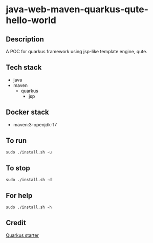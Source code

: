 # java-web-maven-quarkus-qute-hello-world

## Description
A POC for quarkus framework
using jsp-like template engine,
qute.

## Tech stack
- java
- maven
  - quarkus
    - jsp

## Docker stack
- maven:3-openjdk-17

## To run
`sudo ./install.sh -u`

## To stop
`sudo ./install.sh -d`

## For help
`sudo ./install.sh -h`

## Credit
[Quarkus starter](https://code.quarkus.io)
